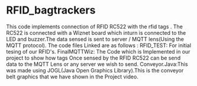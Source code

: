# RFID_bagtrackers
This code implements connection of RFID RC522 with the rfid tags . The RC522 is connected with a Wiznet board which inturn is connected to the LED and buzzer.The data sensed is sent to server / MQTT lens(Using the MQTT protocol).
The code files Linked are as follows :
RFID_TEST: For initial tesing of our RFID's.
FinalMQTTWiz: The Code which is Implemented in our project to show how tags Once sensed by the RFID RC522 can be send data to the MQTT Lens or any server we wish to send.
Conveyor.Java:This was made using JOGL(Java Open Graphics Library).This is the conveyor belt graphics that we have shown in the Project video.
